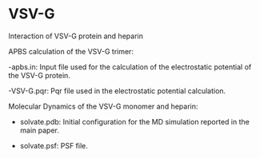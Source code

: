 # VSV-G
Interaction of VSV-G protein and heparin



APBS calculation of the VSV-G trimer:

-apbs.in: Input file used for the calculation of the electrostatic potential of the VSV-G protein.

-VSV-G.pqr: Pqr file used in the electrostatic potential calculation.



Molecular Dynamics of the VSV-G monomer and heparin:

- solvate.pdb: Initial configuration for the MD simulation reported in the main paper.
   
- solvate.psf: PSF file.
